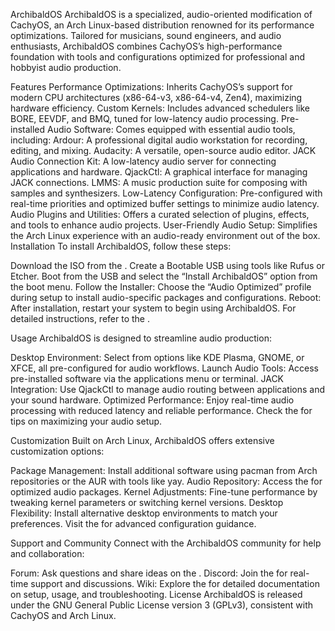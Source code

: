 ArchibaldOS
ArchibaldOS is a specialized, audio-oriented modification of CachyOS, an Arch Linux-based distribution renowned for its performance optimizations. Tailored for musicians, sound engineers, and audio enthusiasts, ArchibaldOS combines CachyOS’s high-performance foundation with tools and configurations optimized for professional and hobbyist audio production.

Features
Performance Optimizations: Inherits CachyOS’s support for modern CPU architectures (x86-64-v3, x86-64-v4, Zen4), maximizing hardware efficiency.
Custom Kernels: Includes advanced schedulers like BORE, EEVDF, and BMQ, tuned for low-latency audio processing.
Pre-installed Audio Software: Comes equipped with essential audio tools, including:
Ardour: A professional digital audio workstation for recording, editing, and mixing.
Audacity: A versatile, open-source audio editor.
JACK Audio Connection Kit: A low-latency audio server for connecting applications and hardware.
QjackCtl: A graphical interface for managing JACK connections.
LMMS: A music production suite for composing with samples and synthesizers.
Low-Latency Configuration: Pre-configured with real-time priorities and optimized buffer settings to minimize audio latency.
Audio Plugins and Utilities: Offers a curated selection of plugins, effects, and tools to enhance audio projects.
User-Friendly Audio Setup: Simplifies the Arch Linux experience with an audio-ready environment out of the box.
Installation
To install ArchibaldOS, follow these steps:

Download the ISO from the .
Create a Bootable USB using tools like Rufus or Etcher.
Boot from the USB and select the “Install ArchibaldOS” option from the boot menu.
Follow the Installer: Choose the “Audio Optimized” profile during setup to install audio-specific packages and configurations.
Reboot: After installation, restart your system to begin using ArchibaldOS.
For detailed instructions, refer to the .

Usage
ArchibaldOS is designed to streamline audio production:

Desktop Environment: Select from options like KDE Plasma, GNOME, or XFCE, all pre-configured for audio workflows.
Launch Audio Tools: Access pre-installed software via the applications menu or terminal.
JACK Integration: Use QjackCtl to manage audio routing between applications and your sound hardware.
Optimized Performance: Enjoy real-time audio processing with reduced latency and reliable performance.
Check the  for tips on maximizing your audio setup.

Customization
Built on Arch Linux, ArchibaldOS offers extensive customization options:

Package Management: Install additional software using pacman from Arch repositories or the AUR with tools like yay.
Audio Repository: Access the for optimized audio packages.
Kernel Adjustments: Fine-tune performance by tweaking kernel parameters or switching kernel versions.
Desktop Flexibility: Install alternative desktop environments to match your preferences.
Visit the  for advanced configuration guidance.

Support and Community
Connect with the ArchibaldOS community for help and collaboration:

Forum: Ask questions and share ideas on the .
Discord: Join the for real-time support and discussions.
Wiki: Explore the for detailed documentation on setup, usage, and troubleshooting.
License
ArchibaldOS is released under the GNU General Public License version 3 (GPLv3), consistent with CachyOS and Arch Linux.
